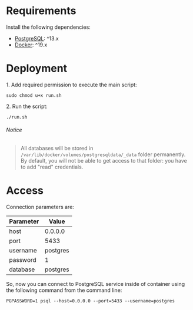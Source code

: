 # Requirements

Install the following dependencies:
 - [PostgreSQL](https://www.postgresql.org/download/linux): ^13.x
 - [Docker](https://docs.docker.com/engine/install/debian/#install-using-the-repository): ^19.x

# Deployment

1\. Add required permission to execute the main script:
```
sudo chmod u+x run.sh
```
2\. Run the script:
```
./run.sh
```
###### Notice
> All databases will be stored in `/var/lib/docker/volumes/postgresqldata/_data` folder permanently. By default, you will not be able to get access to that folder: you have to add "read" credentials. 

# Access

Connection parameters are:

Parameter | Value 
--- | ---
host | 0.0.0.0
port | 5433
username | postgres
password | 1
database | postgres

So, now you can connect to PostgreSQL service inside of container using the following command from the command line:
```
PGPASSWORD=1 psql --host=0.0.0.0 --port=5433 --username=postgres
```



